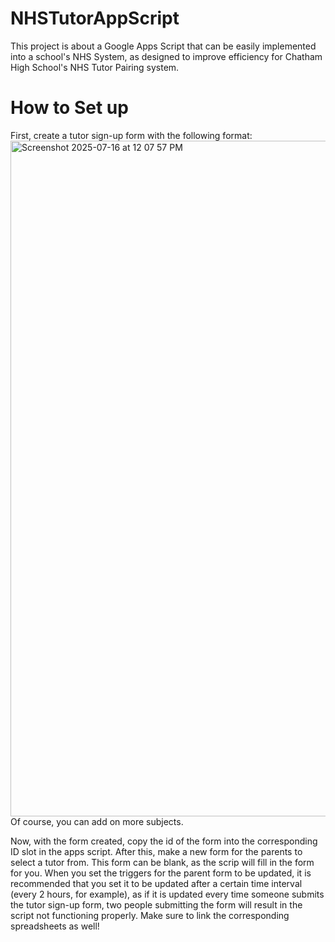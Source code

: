 # NHSTutorAppScript
This project is about a Google Apps Script that can be easily implemented into a school's NHS System, as designed to improve efficiency for Chatham High School's NHS Tutor Pairing system.

# How to Set up
First, create a tutor sign-up form with the following format:
<img width="778" height="1081" alt="Screenshot 2025-07-16 at 12 07 57 PM" src="https://github.com/user-attachments/assets/ee6feb08-c9b3-4213-8aab-2362b3fad2ee" />
Of course, you can add on more subjects. 

Now, with the form created, copy the id of the form into the corresponding ID slot in the apps script. After this, make a new form for the parents to select a tutor from. This form can be blank, as the scrip will fill in the form for you.
When you set the triggers for the parent form to be updated, it is recommended that you set it to be updated after a certain time interval (every 2 hours, for example), as if it is updated every time someone submits the tutor sign-up form, two people submitting the form will result in the script not functioning properly.
Make sure to link the corresponding spreadsheets as well!

